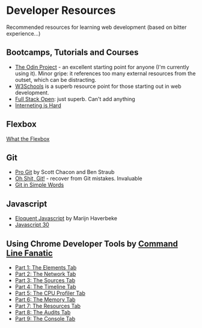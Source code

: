 
# Developer Resources
Recommended resources for learning web development (based on bitter experience...)

## Bootcamps, Tutorials and Courses
- [The Odin Project](https://www.theodinproject.com/) - an excellent starting point for anyone (I'm currently using it). Minor gripe: it references too many external resources from the outset, which can be distracting.
- [W3Schools](https://www.w3schools.com/html/) is a superb resource point for those starting out in web development.
- [Full Stack Open](https://fullstackopen.com/en/): just superb. Can't add anything
- [Interneting is Hard](https://www.internetingishard.com/)

## Flexbox
[What the Flexbox](https://flexbox.io/)

## Git
- [Pro Git](https://git-scm.com/book/en/v2) by Scott Chacon and Ben Straub
- [Oh Shit, Git!](https://ohshitgit.com/) - recover from Git mistakes. Invaluable
- [Git in Simple Words](https://xosh.org/explain-git-in-simple-words/)

## Javascript
- [Eloquent Javascript](https://eloquentjavascript.net/) by Marijn Haverbeke
- [Javascript 30](https://javascript30.com/)

## Using Chrome Developer Tools by [Command Line Fanatic](https://commandlinefanatic.com/)
- [Part 1: The Elements Tab](https://commandlinefanatic.com/cgi-bin/showarticle.cgi?article=art033)
- [Part 2: The Network Tab](https://commandlinefanatic.com/cgi-bin/showarticle.cgi?article=art034)
- [Part 3: The Sources Tab](https://commandlinefanatic.com/cgi-bin/showarticle.cgi?article=art035)
- [Part 4: The Timeline Tab](https://commandlinefanatic.com/cgi-bin/showarticle.cgi?article=art036)
- [Part 5: The CPU Profiler Tab](https://commandlinefanatic.com/cgi-bin/showarticle.cgi?article=art037)
- [Part 6: The Memory Tab](https://commandlinefanatic.com/cgi-bin/showarticle.cgi?article=art038)
- [Part 7: The Resources Tab](https://commandlinefanatic.com/cgi-bin/showarticle.cgi?article=art039)
- [Part 8: The Audits Tab](https://commandlinefanatic.com/cgi-bin/showarticle.cgi?article=art040)
- [Part 9: The Console Tab](https://commandlinefanatic.com/cgi-bin/showarticle.cgi?article=art041)